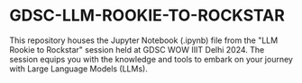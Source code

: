 # GDSC-LLM-ROOKIE-TO-ROCKSTAR
This repository houses the Jupyter Notebook (.ipynb) file from the "LLM Rookie to Rockstar" session held at GDSC WOW IIIT Delhi 2024. The session equips you with the knowledge and tools to embark on your journey with Large Language Models (LLMs).
